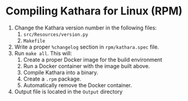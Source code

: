 # Compiling Kathara for Linux (RPM)

1. Change the Kathara version number in the following files:
    1. `src/Resources/version.py`
    2. `Makefile`
2. Write a proper `%changelog` section in `rpm/kathara.spec` file. 
3. Run `make all`. This will:
    1. Create a proper Docker image for the build environment
    2. Run a Docker container with the image built above.
    3. Compile Kathara into a binary.
    4. Create a `.rpm` package.
    6. Automatically remove the Docker container.
4. Output file is located in the `Output` directory
